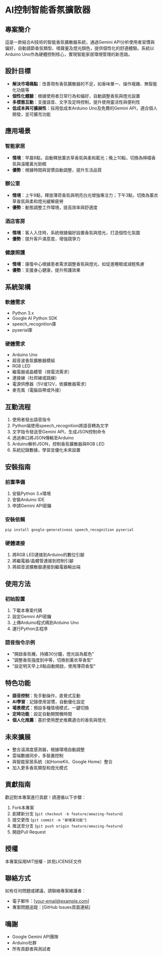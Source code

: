 ﻿# AI控制智能香氛擴散器

## 專案簡介

這是一款結合AI技術的智能香氛擴散器系統，通過Gemini API分析使用者習慣與偏好，自動調節香氛類型、噴霧量及燈光顏色，提供個性化的舒適體驗。系統以Arduino Uno作為硬體控制核心，實現智能家居環境管理的新思路。

## 設計目標

- **解決市場痛點**：改善現有香氛擴散器的不足，如香味單一、操作複雜、無智能化功能等
- **個性化體驗**：根據使用者日常行為和偏好，自動調整香氛與燈光設置
- **多模態互動**：支援語音、文字及定時控制，提升使用靈活性與便利性
- **低成本與可擴展性**：採用低成本Arduino Uno及免費的Gemini API，適合個人開發，並可擴充功能

## 應用場景

### 智能家居
- **情境**：早晨8點，自動釋放薰衣草香氛與柔和藍光；晚上10點，切換為檸檬香氛與溫暖黃光助眠
- **優勢**：根據時間與習慣自動調整，提升生活品質

### 辦公室
- **情境**：上午9點，釋放薄荷香氛與明亮白光增強專注力；下午3點，切換為薰衣草香氛與柔和燈光緩解疲勞
- **優勢**：動態調整工作環境，提高效率與舒適度

### 酒店客房
- **情境**：客人入住時，系統根據偏好設置香氛與燈光，打造個性化氛圍
- **優勢**：提升客戶滿意度，增強競爭力

### 健康照護
- **情境**：康復中心根據患者需求調整香氛與燈光，如促進睡眠或減輕焦慮
- **優勢**：支援身心健康，提升照護效果

## 系統架構

### 軟體需求
- Python 3.x
- Google AI Python SDK
- speech_recognition庫
- pyserial庫

### 硬體需求
- Arduino Uno
- 超音波香氛擴散器模組
- RGB LED
- 繼電器或晶體管（視電流需求）
- 連接線（杜邦線或跳線）
- 電源供應器（5V或12V，依擴散器需求）
- 麥克風（電腦自帶或外接）

## 互動流程

1. 使用者發出語音指令
2. Python端使用speech_recognition將語音轉為文字
3. 文字指令發送至Gemini API，生成JSON控制命令
4. 透過串口將JSON傳輸至Arduino
5. Arduino解析JSON，控制香氛擴散器與RGB LED
6. 系統記錄數據，學習並優化未來設置

## 安裝指南

### 前置準備
1. 安裝Python 3.x環境
2. 安裝Arduino IDE
3. 申請Gemini API密鑰

### 安裝依賴
```bash
pip install google-generativeai speech_recognition pyserial
```

### 硬體連接
1. 將RGB LED連接到Arduino的數位引腳
2. 將繼電器/晶體管連接到控制引腳
3. 將超音波擴散器連接到繼電器輸出端

## 使用方法

### 初始設置
1. 下載本專案代碼
2. 設定Gemini API密鑰
3. 上傳Arduino程式碼到Arduino Uno
4. 運行Python主程序

### 語音指令示例
- "開啟香氛機，持續30分鐘，燈光設為藍色"
- "調整香氛強度到中等，切換到薰衣草香型"
- "設定明天早上8點自動開啟，使用薄荷香型"

## 特色功能

- **語音控制**：免手動操作，直覺式互動
- **AI學習**：記錄使用習慣，自動優化設定
- **場景模式**：預設多種情境模式，一鍵切換
- **定時功能**：設定自動開關機時間
- **個人化推薦**：基於使用歷史推薦適合的香氛與燈光

## 未來擴展

- 整合溫濕度感測器，根據環境自動調整
- 雲端數據同步，多裝置控制
- 與智能家居系統（如HomeKit、Google Home）整合
- 加入更多香氛類型和燈光模式

## 貢獻指南

歡迎對本專案進行貢獻！請遵循以下步驟：
1. Fork本專案
2. 創建新分支 (`git checkout -b feature/amazing-feature`)
3. 提交更改 (`git commit -m "新增某功能"`)
4. 推送至分支 (`git push origin feature/amazing-feature`)
5. 開啟Pull Request

## 授權

本專案採用MIT授權 - 詳見LICENSE文件

## 聯絡方式

如有任何問題或建議，請聯絡專案維護者：
- 電子郵件：[your-email@example.com]
- 專案問題追蹤：[GitHub Issues頁面連結]

## 鳴謝

- Google Gemini API團隊
- Arduino社群
- 所有貢獻者與測試者
